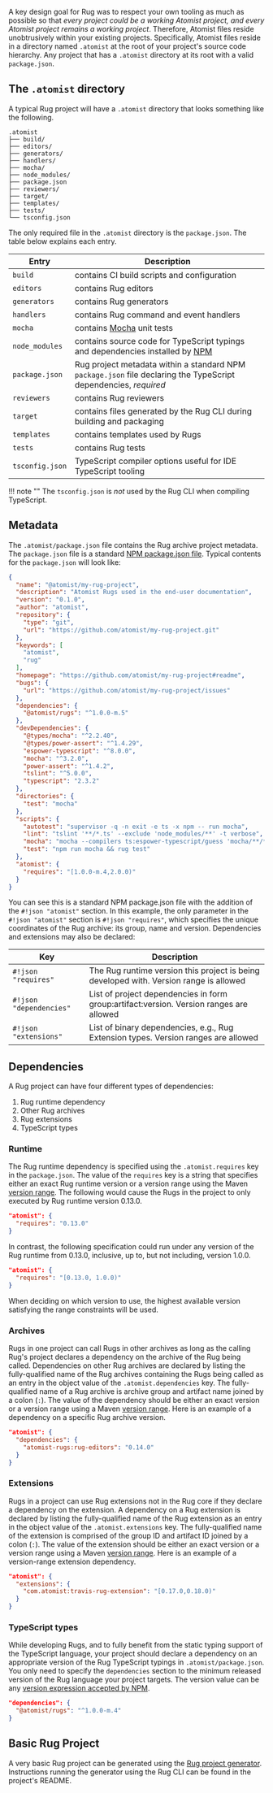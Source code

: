 A key design goal for Rug was to respect your own tooling as much as
possible so that *every project could be a working Atomist project,
and every Atomist project remains a working project*.  Therefore,
Atomist files reside unobtrusively within your existing projects.
Specifically, Atomist files reside in a directory named `.atomist` at
the root of your project's source code hierarchy.  Any project that
has a `.atomist` directory at its root with a valid `package.json`.

## The `.atomist` directory

A typical Rug project will have a `.atomist` directory that looks
something like the following.

```console
.atomist
├── build/
├── editors/
├── generators/
├── handlers/
├── mocha/
├── node_modules/
├── package.json
├── reviewers/
├── target/
├── templates/
├── tests/
└── tsconfig.json
```

The only required file in the `.atomist` directory is the
`package.json`.  The table below explains each entry.

Entry | Description
------|------------
`build` | contains CI build scripts and configuration
`editors` | contains Rug editors
`generators` | contains Rug generators
`handlers` | contains Rug command and event handlers
`mocha` | contains [Mocha][mocha] unit tests
`node_modules` | contains source code for TypeScript typings and dependencies installed by [NPM][npm]
`package.json` | Rug project metadata within a standard NPM `package.json` file declaring the TypeScript dependencies, *required*
`reviewers` | contains Rug reviewers
`target` | contains files generated by the Rug CLI during building and packaging
`templates` | contains templates used by Rugs
`tests` | contains Rug tests
`tsconfig.json` | TypeScript compiler options useful for IDE TypeScript tooling

!!! note ""
    The `tsconfig.json` is *not* used by the Rug CLI when compiling TypeScript.

[mocha]: https://mochajs.org/ (Mocha Unit Test Framework)
[npm]: https://www.npmjs.com/ (NPM - Node Package Manager)

## Metadata

The `.atomist/package.json` file contains the Rug archive project
metadata.  The `package.json` file is a
standard [NPM package.json file][package-json].  Typical contents for
the `package.json` will look like:

[package-json]: https://docs.npmjs.com/files/package.json (NPM package.json)


```json
{
  "name": "@atomist/my-rug-project",
  "description": "Atomist Rugs used in the end-user documentation",
  "version": "0.1.0",
  "author": "atomist",
  "repository": {
    "type": "git",
    "url": "https://github.com/atomist/my-rug-project.git"
  },
  "keywords": [
    "atomist",
    "rug"
  ],
  "homepage": "https://github.com/atomist/my-rug-project#readme",
  "bugs": {
    "url": "https://github.com/atomist/my-rug-project/issues"
  },
  "dependencies": {
    "@atomist/rugs": "^1.0.0-m.5"
  },
  "devDependencies": {
    "@types/mocha": "^2.2.40",
    "@types/power-assert": "^1.4.29",
    "espower-typescript": "^8.0.0",
    "mocha": "^3.2.0",
    "power-assert": "^1.4.2",
    "tslint": "^5.0.0",
    "typescript": "2.3.2"
  },
  "directories": {
    "test": "mocha"
  },
  "scripts": {
    "autotest": "supervisor -q -n exit -e ts -x npm -- run mocha",
    "lint": "tslint '**/*.ts' --exclude 'node_modules/**' -t verbose",
    "mocha": "mocha --compilers ts:espower-typescript/guess 'mocha/**/*.ts'",
    "test": "npm run mocha && rug test"
  },
  "atomist": {
    "requires": "[1.0.0-m.4,2.0.0)"
  }
}
```

You can see this is a standard NPM package.json file with the addition
of the `#!json "atomist"` section.  In this example, the only
parameter in the `#!json "atomist"` section is `#!json "requires"`,
which specifies the unique coordinates of the Rug archive: its group,
name and version. Dependencies and extensions may also be declared:

| Key | Description |
| --- | --- |
| `#!json "requires"` | The Rug runtime version this project is being developed with. Version range is allowed |
| `#!json "dependencies"` | List of project dependencies in form group:artifact:version. Version ranges are allowed |
| `#!json "extensions"` | List of binary dependencies, e.g., Rug Extension types. Version ranges are allowed |

## Dependencies

A Rug project can have four different types of dependencies:

1.  Rug runtime dependency
2.  Other Rug archives
3.  Rug extensions
5.  TypeScript types

### Runtime

The Rug runtime dependency is specified using the `.atomist.requires`
key in the `package.json`.  The value of the `requires` key is a
string that specifies either an exact Rug runtime version or a version
range using the Maven [version range][mvn-ver-range].  The following
would cause the Rugs in the project to only executed by Rug runtime
version 0.13.0.

[mvn-ver-range]: https://maven.apache.org/enforcer/enforcer-rules/versionRanges.html (Maven Version Ranges)

```json
"atomist": {
  "requires": "0.13.0"
}
```

In contrast, the following specification could run under any version
of the Rug runtime from 0.13.0, inclusive, up to, but not including,
version 1.0.0.

```json
"atomist": {
  "requires": "[0.13.0, 1.0.0)"
}
```

When deciding on which version to use, the highest available version
satisfying the range constraints will be used.

### Archives

Rugs in one project can call Rugs in other archives as long as the
calling Rug's project declares a dependency on the archive of the Rug
being called.  Dependencies on other Rug archives are declared by
listing the fully-qualified name of the Rug archives containing the
Rugs being called as an entry in the object value of the
`.atomist.dependencies` key.  The fully-qualified name of a Rug
archive is archive group and artifact name joined by a colon (`:`).
The value of the dependency should be either an exact version or a
version range using a Maven [version range][mvn-ver-range].  Here is
an example of a dependency on a specific Rug archive version.

```json
"atomist": {
  "dependencies": {
    "atomist-rugs:rug-editors": "0.14.0"
  }
}
```

### Extensions

Rugs in a project can use Rug extensions not in the Rug core if they
declare a dependency on the extension.  A dependency on a Rug
extension is declared by listing the fully-qualified name of the Rug
extension as an entry in the object value of the `.atomist.extensions`
key.  The fully-qualified name of the extension is comprised of the
group ID and artifact ID joined by a colon (`:`).  The value of the
extension should be either an exact version or a version range using a
Maven [version range][mvn-ver-range].  Here is an example of a
version-range extension dependency.

```json
"atomist": {
  "extensions": {
    "com.atomist:travis-rug-extension": "[0.17.0,0.18.0)"
  }
}
```

### TypeScript types

While developing Rugs, and to fully benefit from the static typing
support of the TypeScript language, your project should declare a
dependency on an appropriate version of the Rug TypeScript typings in
`.atomist/package.json`.  You only need to specify the `dependencies`
section to the minimum released version of the Rug language your
project targets.  The version value can be any [version expression
accepted by NPM][npm-ver].

```json
"dependencies": {
  "@atomist/rugs": "^1.0.0-m.4"
}
```

[npm-ver]: https://docs.npmjs.com/misc/semver (NPM Versions)

## Basic Rug Project

A very basic Rug project can be generated using
the [Rug project generator][rug-generator].  Instructions running the
generator using the Rug CLI can be found in the project's README.

[rug-generator]: https://github.com/atomist/rug-rugs#newstarterrugproject
